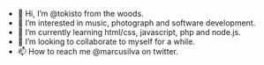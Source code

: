 - 👋 Hi, I’m @tokisto from the woods.
- 👀 I’m interested in music, photograph and software development.
- 🌱 I’m currently learning html/css, javascript, php and node.js.
- 💞️ I’m looking to collaborate to myself for a while.
- 📫 How to reach me @marcusilva on twitter.

<!---
tokisto/tokisto is a ✨ special ✨ repository because its `README.md` (this file) appears on your GitHub profile.
You can click the Preview link to take a look at your changes.
--->
